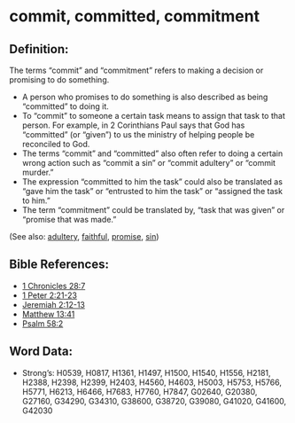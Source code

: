# commit, committed, commitment

## Definition:

The terms “commit” and “commitment” refers to making a decision or promising to do something.

* A person who promises to do something is also described as being “committed” to doing it.
* To “commit” to someone a certain task means to assign that task to that person. For example, in 2 Corinthians Paul says that God has “committed” (or “given”) to us the ministry of helping people be reconciled to God.
* The terms “commit” and “committed” also often refer to doing a certain wrong action such as “commit a sin” or “commit adultery” or “commit murder.”
* The expression “committed to him the task” could also be translated as “gave him the task” or “entrusted to him the task” or “assigned the task to him.”
* The term “commitment” could be translated by, “task that was given” or “promise that was made.”

(See also: [adultery](../kt/adultery.md), [faithful](../kt/faithful.md), [promise](../kt/promise.md), [sin](../kt/sin.md))

## Bible References:

* [1 Chronicles 28:7](rc://en/tn/help/1ch/28/07)
* [1 Peter 2:21-23](rc://en/tn/help/1pe/02/21)
* [Jeremiah 2:12-13](rc://en/tn/help/jer/02/12)
* [Matthew 13:41](rc://en/tn/help/mat/13/41)
* [Psalm 58:2](rc://en/tn/help/psa/058/02)

## Word Data:

* Strong’s: H0539, H0817, H1361, H1497, H1500, H1540, H1556, H2181, H2388, H2398, H2399, H2403, H4560, H4603, H5003, H5753, H5766, H5771, H6213, H6466, H7683, H7760, H7847, G02640, G20380, G27160, G34290, G34310, G38600, G38720, G39080, G41020, G41600, G42030
